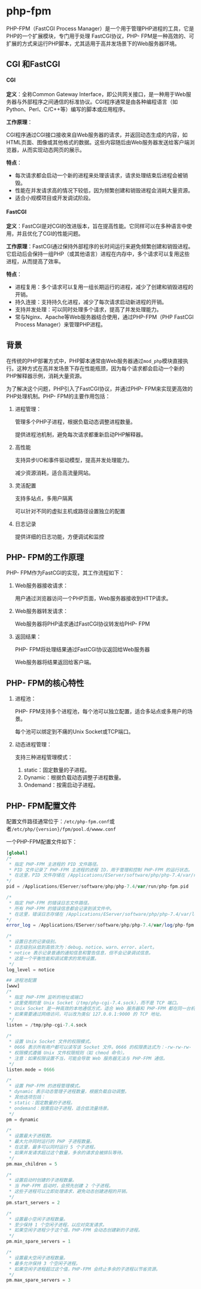 # php-fpm



PHP-FPM（FastCGI Process Manager）是一个用于管理PHP进程的工具，它是PHP的一个扩展模块，专门用于处理 FastCGI协议，PHP- FPM是一种高效的、可扩展的方式来运行PHP脚本，尤其适用于高并发场景下的Web服务器环境。



## CGI 和FastCGI



#### CGI

**定义**：全称Common Gateway Interface，即公共网关接口，是一种用于Web服务器与外部程序之间通信的标准协议。CGI程序通常是由各种编程语言（如Python、Perl、C/C++等）编写的脚本或应用程序。

**工作原理**：

CGI程序通过CGI接口接收来自Web服务器的请求，并返回动态生成的内容，如HTML页面、图像或其他格式的数据。这些内容随后由Web服务器发送给客户端浏览器，从而实现动态网页的展示。

**特点**：

- 每次请求都会启动一个新的进程来处理该请求，请求处理结束后进程会被销毁。
- 性能在并发请求高的情况下较低，因为频繁创建和销毁进程会消耗大量资源。
- 适合小规模项目或开发调试阶段。



#### FastCGI

**定义**：FastCGI是对CGI的改进版本，旨在提高性能。它同样可以在多种语言中使用，并且优化了CGI的性能问题。

**工作原理**：FastCGI通过保持外部程序的长时间运行来避免频繁创建和销毁进程。它启动后会保持一组PHP（或其他语言）进程在内存中，多个请求可以复用这些进程，从而提高了效率。

**特点**：

- 进程复用：多个请求可以复用一组长期运行的进程，减少了创建和销毁进程的开销。
- 持久连接：支持持久化进程，减少了每次请求启动新进程的开销。
- 支持并发处理：可以同时处理多个请求，提高了并发处理能力。
- 常与Nginx、Apache等Web服务器结合使用，通过PHP-FPM（PHP FastCGI Process Manager）来管理PHP进程。





## 背景

在传统的PHP部署方式中，PHP脚本通常由Web服务器通过`mod_php`模块直接执行。这种方式在高并发场景下存在性能瓶颈，因为每个请求都会启动一个新的PHP解释器示例，消耗大量资源。

为了解决这个问题，PHP引入了FastCGI协议，并通过PHP- FPM来实现更高效的PHP处理机制。PHP- FPM的主要作用包括：

1. 进程管理：

   管理多个PHP子进程，根据负载动态调整进程数量。

   提供进程池机制，避免每次请求都重新启动PHP解释器。

2. 高性能

   支持异步I/O和事件驱动模型，提高并发处理能力。

   减少资源消耗，适合高流量网站。

3. 灵活配置

   支持多站点，多用户隔离

   可以针对不同的虚拟主机或路径设置独立的配置

4. 日志记录

   提供详细的日志功能，方便调试和监控



## PHP- FPM的工作原理

PHP- FPM作为FastCGI的实现，其工作流程如下：

1. Web服务器接收请求：

   用户通过浏览器访问一个PHP页面，Web服务器接收到HTTP请求。

2. Web服务器转发请求：

   Web服务器将PHP请求通过FastCGI协议转发给PHP- FPM

3. 返回结果：

   PHP- FPM将处理结果通过FastCGI协议返回给Web服务器

   Web服务器将结果返回给客户端。



## PHP- FPM的核心特性

1. 进程池：

   PHP- FPM支持多个进程池，每个池可以独立配置，适合多站点或多用户的场景。

   每个池可以绑定到不痛的Unix Socket或TCP端口。

2. 动态进程管理：

   支持三种进程管理模式：

   1. static：固定数量的子进程。
   2. Dynamic：根据负载动态调整子进程数量。
   3. Ondemand：按需启动子进程。



## PHP- FPM配置文件

配置文件路径通常位于：`/etc/php-fpm.conf`或者`/etc/php/{version}/fpm/pool.d/wwww.conf`

一个PHP-FPM配置文件如下：

```php
[global]
/*
 * 指定 PHP-FPM 主进程的 PID 文件路径。
 * PID 文件记录了 PHP-FPM 主进程的进程 ID，用于管理和控制 PHP-FPM 的运行状态。
 * 在这里，PID 文件存储在 /Applications/EServer/software/php/php-7.4/var/run/php-fpm.pid
*/
pid = /Applications/EServer/software/php/php-7.4/var/run/php-fpm.pid

/*
 * 指定 PHP-FPM 的错误日志文件路径。
 * 所有 PHP-FPM 的错误信息都会记录到该文件中。
 * 在这里，错误日志存储在 /Applications/EServer/software/php/php-7.4/var/log/php-fpm.log。
*/
error_log = /Applications/EServer/software/php/php-7.4/var/log/php-fpm.log

/*
 * 设置日志的记录级别。
 * 日志级别从低到高依次为：debug、notice、warn、error、alert。
 * notice 表示记录普通的通知信息和警告信息，但不会记录调试信息。
 * 这是一个平衡性能和调试需求的常用设置。
 */
log_level = notice

## 进程池配置
[www]
/*
 * 指定 PHP-FPM 监听的地址或端口
 * 这里使用的是 Unix Socket（/tmp/php-cgi-7.4.sock），而不是 TCP 端口。
 * Unix Socket 是一种高效的本地通信方式，适合 Web 服务器和 PHP-FPM 都在同一台机器上的场景。
 * 如果需要通过网络访问，可以改为类似 127.0.0.1:9000 的 TCP 地址。
 */
listen = /tmp/php-cgi-7.4.sock

/*
 * 设置 Unix Socket 文件的权限模式。
 * 0666 表示所有用户都可以读写该 Socket 文件。0666 的权限表达式为：-rw-rw-rw-
 * 权限模式遵循 Unix 文件权限规则（如 chmod 命令）。
 * 注意：如果权限设置不当，可能会导致 Web 服务器无法与 PHP-FPM 通信。
 */
listen.mode = 0666

/*
 * 设置 PHP-FPM 的进程管理模式。
 * dynamic 表示动态管理子进程数量，根据负载自动调整。
 * 其他选项包括：
 * static：固定数量的子进程。
 * ondemand：按需启动子进程，适合低流量场景。
 */
pm = dynamic

/*
 * 设置最大子进程数。
 * 最大允许同时运行的 PHP 子进程数量。
 * 在这里，最多可以同时运行 5 个子进程。
 * 如果并发请求超过这个数量，多余的请求会被排队等待。
 */
pm.max_children = 5

/*
 * 设置启动时创建的子进程数量。
 * 当 PHP-FPM 启动时，会预先创建 2 个子进程。
 * 这些子进程可以立即处理请求，避免动态创建进程的开销。
 */
pm.start_servers = 2

/*
 * 设置最小空闲子进程数量。
 * 至少保持 1 个空闲子进程，以应对突发请求。
 * 如果空闲子进程少于这个值，PHP-FPM 会动态创建新的子进程。
 */
pm.min_spare_servers = 1

/*
 * 设置最大空闲子进程数量。
 * 最多允许保持 3 个空闲子进程。
 * 如果空闲子进程超过这个值，PHP-FPM 会终止多余的子进程以节省资源。
 */
pm.max_spare_servers = 3
```


